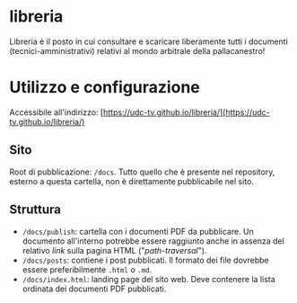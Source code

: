 # libreria
Libreria è il posto in cui consultare e scaricare liberamente tutti i documenti (tecnici-amministrativi) relativi al mondo arbitrale della pallacanestro!

# Utilizzo e configurazione

Accessibile all'indirizzo: [https://udc-tv.github.io/libreria/](https://udc-tv.github.io/libreria/)

## Sito

Root di pubblicazione: `/docs`. Tutto quello che è presente nel repository, esterno a questa cartella, non è direttamente pubblicabile nel sito.

## Struttura

- `/docs/publish`: cartella con i documenti PDF da pubblicare. Un documento all'interno potrebbe essere raggiunto anche in assenza del relativo _link_ sulla pagina HTML ("_path-traversal_").
- `/docs/posts`: contiene i post pubblicati. Il formato dei file dovrebbe essere preferibilmente `.html` o `.md`.
- `/docs/index.html`: landing page del sito web. Deve contenere la lista ordinata dei documenti PDF pubblicati.
